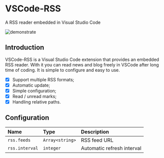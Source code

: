 # VSCode-RSS

A RSS reader embedded in Visual Studio Code

![demonstrate](https://raw.githubusercontent.com/luyuhuang/vscode-rss/master/demonstrate.gif)

## Introduction

VSCode-RSS is a Visual Studio Code extension that provides an embedded RSS reader. With it you can read news and blog freely in VSCode after long time of coding. It is simple to configure and easy to use.

- [x] Support multiple RSS formats;
- [x] Automatic update;
- [x] Simple configuration;
- [x] Read / unread marks;
- [x] Handling relative paths.

## Configuration

| Name | Type | Description |
|:-----|:-----|:------------|
| `rss.feeds` | `Array<string>` | RSS feed URL |
| `rss.interval` | `integer` | Automatic refresh interval |

